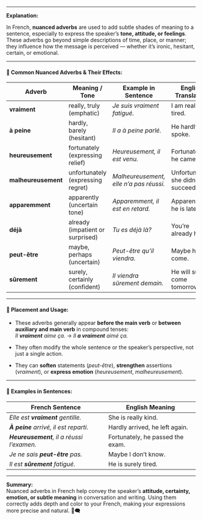 
---

**Explanation:**

In French, **nuanced adverbs** are used to add subtle shades of meaning to a sentence, especially to express the speaker’s **tone, attitude, or feelings**. These adverbs go beyond simple descriptions of time, place, or manner; they influence how the message is perceived — whether it’s ironic, hesitant, certain, or emotional.

---

#### 🧱 Common Nuanced Adverbs & Their Effects:

|Adverb|Meaning / Tone|Example in Sentence|English Translation|
|---|---|---|---|
|**vraiment**|really, truly (emphatic)|_Je suis vraiment fatigué._|I am really tired.|
|**à peine**|hardly, barely (hesitant)|_Il a à peine parlé._|He hardly spoke.|
|**heureusement**|fortunately (expressing relief)|_Heureusement, il est venu._|Fortunately, he came.|
|**malheureusement**|unfortunately (expressing regret)|_Malheureusement, elle n’a pas réussi._|Unfortunately, she didn’t succeed.|
|**apparemment**|apparently (uncertain tone)|_Apparemment, il est en retard._|Apparently, he is late.|
|**déjà**|already (impatient or surprised)|_Tu es déjà là?_|You’re already here?|
|**peut-être**|maybe, perhaps (uncertain)|_Peut-être qu’il viendra._|Maybe he will come.|
|**sûrement**|surely, certainly (confident)|_Il viendra sûrement demain._|He will surely come tomorrow.|

---

#### 📝 Placement and Usage:

- These adverbs generally appear **before the main verb** or **between auxiliary and main verb** in compound tenses:  
    _Il **vraiment** aime ça._ → _Il **a vraiment** aimé ça._
    
- They often modify the whole sentence or the speaker’s perspective, not just a single action.
    
- They can **soften** statements (_peut-être_), **strengthen** assertions (_vraiment_), or **express emotion** (_heureusement_, _malheureusement_).
    

---

#### 🔄 Examples in Sentences:

|French Sentence|English Meaning|
|---|---|
|_Elle est **vraiment** gentille._|She is really kind.|
|_**À peine** arrivé, il est reparti._|Hardly arrived, he left again.|
|_**Heureusement**, il a réussi l’examen._|Fortunately, he passed the exam.|
|_Je ne sais **peut-être** pas._|Maybe I don’t know.|
|_Il est **sûrement** fatigué._|He is surely tired.|

---

**Summary:**  
Nuanced adverbs in French help convey the speaker’s **attitude, certainty, emotion, or subtle meaning** in conversation and writing. Using them correctly adds depth and color to your French, making your expressions more precise and natural. 🎨🗨️